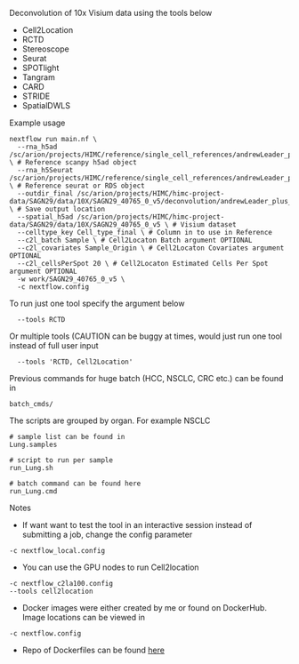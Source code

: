 Deconvolution of 10x Visium data using the tools below
* Cell2Location
* RCTD
* Stereoscope
* Seurat
* SPOTlight
* Tangram
* CARD
* STRIDE
* SpatialDWLS


Example usage

```
nextflow run main.nf \
  --rna_h5ad /sc/arion/projects/HIMC/reference/single_cell_references/andrewLeader_plus_GSE131907_lung/andrewLeader_plus_GSE131907_lung.h5ad \ # Reference scanpy h5ad object
  --rna_h5Seurat /sc/arion/projects/HIMC/reference/single_cell_references/andrewLeader_plus_GSE131907_lung/andrewLeader_plus_GSE131907_lung.rds \ # Reference seurat or RDS object
  --outdir_final /sc/arion/projects/HIMC/himc-project-data/SAGN29/data/10X/SAGN29_40765_0_v5/deconvolution/andrewLeader_plus_GSE131907_lung/ \ # Save output location
  --spatial_h5ad /sc/arion/projects/HIMC/himc-project-data/SAGN29/data/10X/SAGN29_40765_0_v5 \ # Visium dataset
  --celltype_key Cell_type_final \ # Column in to use in Reference
  --c2l_batch Sample \ # Cell2Locaton Batch argument OPTIONAL
  --c2l_covariates Sample_Origin \ # Cell2Locaton Covariates argument OPTIONAL
  --c2l_cellsPerSpot 20 \ # Cell2Locaton Estimated Cells Per Spot argument OPTIONAL
  -w work/SAGN29_40765_0_v5 \
  -c nextflow.config
```

To run just one tool specify the argument below
```
  --tools RCTD
```

Or multiple tools (CAUTION can be buggy at times, would just run one tool instead of full user input
```
  --tools 'RCTD, Cell2Location'
```

Previous commands for huge batch (HCC, NSCLC, CRC etc.) can be found in 
```
batch_cmds/
```

The scripts are grouped by organ. For example NSCLC
```
# sample list can be found in
Lung.samples

# script to run per sample
run_Lung.sh

# batch command can be found here
run_Lung.cmd
```

Notes
* If want want to test the tool in an interactive session instead of submitting a job, change the config parameter
```
-c nextflow_local.config
```
* You can use the GPU nodes to run Cell2location
```
-c nextflow_c2la100.config
--tools cell2location
```
* Docker images were either created by me or found on DockerHub. Image locations can be viewed in
```
-c nextflow.config
```
* Repo of Dockerfiles can be found [here](https://github.com/ismms-himc/himc_dockers)



